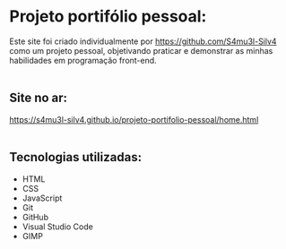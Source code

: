 # Projeto portifólio pessoal:

  Este site foi criado individualmente por https://github.com/S4mu3l-Silv4 como um projeto pessoal, objetivando praticar e demonstrar as minhas          habilidades em programação front-end.
  <br>
  <br>
## Site no ar:

  https://s4mu3l-silv4.github.io/projeto-portifolio-pessoal/home.html
  <br>
  <br>
## Tecnologias utilizadas:

  - HTML
  - CSS
  - JavaScript
  - Git
  - GitHub
  - Visual Studio Code
  - GIMP
